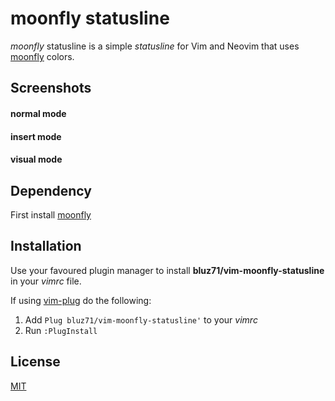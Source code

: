 moonfly statusline
==================

*moonfly* statusline is a simple *statusline* for Vim and Neovim that uses
[moonfly](https://github.com/bluz71/vim-moonfly-colors) colors.

Screenshots
-----------

#### normal mode

#### insert mode

#### visual mode

Dependency
----------

First install [moonfly](https://github.com/bluz71/vim-moonfly-colors)

Installation
------------

Use your favoured plugin manager to install **bluz71/vim-moonfly-statusline**
in your *vimrc* file.

If using [vim-plug](https://github.com/junegunn/vim-plug) do the following:

1. Add `Plug bluz71/vim-moonfly-statusline'` to your *vimrc*
2. Run `:PlugInstall`

License
-------

[MIT](https://opensource.org/licenses/MIT)

